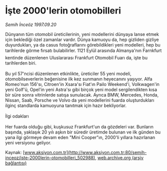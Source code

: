 # İşte 2000'lerin otomobilleri

*Semih İnceöz 1997.09.20*

<div class="pNewsDetailMainContent ctx_content" itemprop="articleBody">
 Dünyanın tüm otomobil üreticilerinin, yeni modellerini dünyaya lanse etmek için beklediği özel zamanlar vardır. Dünya kamuoyu da, hep gizliden gizliye duyurdukları, ya da casus fotoğraflarını görebildikleri yeni modelleri, hep bu tarihlerde görme fırsatı bulabilirler. 1121 Eylül arasında Almanya'nın Farnkfurt kentinde düzenlenen Uluslararası Frankfurt Otomobil Fuarı da, işte bu tarihlerden biri.
 <br/>
 <br/>
 Bu yıl 57'ncisi düzenlenen etkinlikte, üreticiler 55 yeni modeli, otomobilseverlerin beğenisine ilk kez sunmanın heyecanını yaşıyor. Alfa Romeo'nun 156'sı, Citroen'in Xsara'sı Fiat'ın Pailo Weekend'i, Volkwagen'in yeni Golf'ü, Opel'in yeni Astra'sı gibi birçok yeni model sergilendikten kısa bir süre sonra vitrinlerde satışa sunulacak. Ayrıca BMW, Mercedes, Honda, Nissan, Saab, Porsche ve Volvo da yeni modellerini fuarda oluşturdukları ilginç standlarda kamuoyuna tanıtmak için hazır bekliyorlar.
 <br/>
 <br/>
 İlgi odakları
 <br/>
 <br/>
 Her fuarda olduğu gibi, kuşkusuz Frankfurt'un da gözdeleri var. Bunların başında, yaklaşık 20 yılı aşkın bir süredir üretimde bulunan ve ilk günden bu yana ilgi görmeye devam eden "Mini Cooper"ın, 2000'li yıllara hazırlanan yeni versiyonu geliyor.
 <br/>
</div>


Kaynak: [www.aksiyon.com.tr](http://www.aksiyon.com.tr:80/semih-inceoz/iste-2000lerin-otomobilleri_502988), [web.archive.org (arşiv bağlantısı)](http://web.archive.org/web/20151021040311/http://www.aksiyon.com.tr:80/semih-inceoz/iste-2000lerin-otomobilleri_502988)
